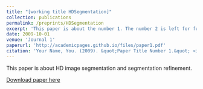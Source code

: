 ```yaml
---
title: "[working title HDSegmentation]"
collection: publications
permalink: /preprints/HDSegmentation
excerpt: 'This paper is about the number 1. The number 2 is left for future work.'
date: 2009-10-01
venue: 'Journal 1'
paperurl: 'http://academicpages.github.io/files/paper1.pdf'
citation: 'Your Name, You. (2009). &quot;Paper Title Number 1.&quot; <i>Journal 1</i>. 1(1).'
---
```

This paper is about HD image segmentation and segmentation refinement.

[Download paper here](http://academicpages.github.io/files/paper1.pdf)
